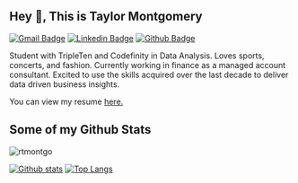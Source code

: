 ## Hey 👋, This is Taylor Montgomery
[![Gmail Badge](https://img.shields.io/badge/-r.taylor.montgomery@gmail.com-c14438?style=flat&logo=Gmail&logoColor=white&link=mailto:r.taylor.montgomery@gmail.com)](mailto:r.taylor.montgomery@gmail.com) 
[![Linkedin Badge](https://img.shields.io/badge/-www.linkedin.com/in/taylormontgomery-bia-0072b1?style=flat&logo=Linkedin&logoColor=white&link=https://www.linkedin.com/in/www.linkedin.com/in/taylormontgomery-bia/)](https://www.linkedin.com/in/www.linkedin.com/in/taylormontgomery-bia/) [![Github Badge](https://img.shields.io/badge/-rtmontgo-grey?style=flat&logo=github&logoColor=white&link=https://github.com/rtmontgo/)](https://www.github.com/rtmontgo/) <p align='left'>Student with TripleTen and Codefinity in Data Analysis. Loves sports, concerts, and fashion. Currently working in finance as a managed account consultant. Excited to use the skills acquired over the last decade to deliver data driven business insights.</p><p align='left'> You can view my resume <a href='https://docs.google.com/document/d/1Bn7ZDvvgxkzmBDGBZVrnoHUK9n7f4gsiuxB9iizdQ-4/edit?usp=sharing ' target=_blank><u>here</u>.</a></p>
## Some of my Github Stats
<p align=left> <img src=https://komarev.com/ghpvc/?username=rtmontgo alt=rtmontgo /> </p>

[![Github stats](https://github-readme-stats.vercel.app/api?username=rtmontgo&show_icons=true&include_all_commits=true)](https://github.com/rtmontgo/github-readme-stats)
[![Top Langs](https://github-readme-stats.vercel.app/api/top-langs/?username=rtmontgo&layout=compact)](https://github.com/rtmontgo/github-readme-stats)

